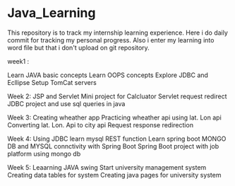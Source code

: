 ﻿# Java_Learning
This repository is to track my internship learning experience.
Here i do daily commit for tracking my personal progress.
Also i enter my learning into word file but that i don't upload on git repository.


week1 :

Learn JAVA basic concepts
Learn OOPS concepts
Explore JDBC and Ecllipse 
Setup TomCat servers


Week 2:
JSP and Servlet
Mini project for Calcluator
Servlet request redirect 
JDBC project and use sql queries in java


Week 3:
Creating wheather app
Practicing wheather api using lat. Lon api 
Converting lat. Lon. Api to city api
Request response redirection


Week 4:
Using JDBC learn mysql REST function
Learn spring boot
MONGO DB and MYSQL connctivity with Spring Boot
Spring Boot project with job platform using mongo db


Week 5:
Leaarning JAVA swing 
Start university management system
Creating data tables for system
Creating java pages for university system

